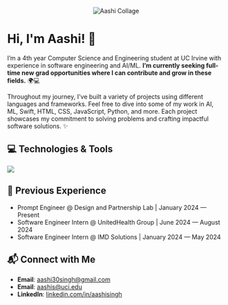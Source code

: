 <div style="text-align: center;">
    <img src="Aashi Collage.gif" alt="Aashi Collage">
</div>

# Hi, I'm Aashi! 👾

I’m a 4th year Computer Science and Engineering student at UC Irvine with experience in software engineering and AI/ML. **I’m currently seeking full-time new grad opportunities where I can contribute and grow in these fields.** 🌍💻

Throughout my journey, I've built a variety of projects using different languages and frameworks. Feel free to dive into some of my work in AI, ML, Swift, HTML, CSS, JavaScript, Python, and more. Each project showcases my commitment to solving problems and crafting impactful software solutions. ✨

## 💻 Technologies & Tools
<img src="https://skillicons.dev/icons?i=cpp,py,java,ts,js,aws,swift,html,css,nodejs,flask,git,github,azure,docker,postgres,dynamodb,figma,vscode,githubactions" />

## 💼 Previous Experience
- Prompt Engineer @ Design and Partnership Lab | January 2024 — Present
- Software Engineer Intern @ UnitedHealth Group | June 2024 — August 2024
- Software Engineer Intern @ IMD Solutions | January 2024 — May 2024

## 📬 Connect with Me
- **Email**: [aashi30singh@gmail.com](mailto:aashi30singh@gmail.com)
- **Email**: [aashis@uci.edu](mailto:aashis@uci.edu)
- **LinkedIn**: [linkedin.com/in/aashisingh](https://linkedin.com/in/aashisingh)

<!--
**aashisinghh/aashisinghh** is a ✨ _special_ ✨ repository because its `README.md` (this file) appears on your GitHub profile.

Here are some ideas to get you started:

- 🔭 I’m currently working on ...
- 🌱 I’m currently learning ...
- 👯 I’m looking to collaborate on ...
- 🤔 I’m looking for help with ...
- 💬 Ask me about ...
- 📫 How to reach me: ...
- 😄 Pronouns: ...
- ⚡ Fun fact: ...
-->
